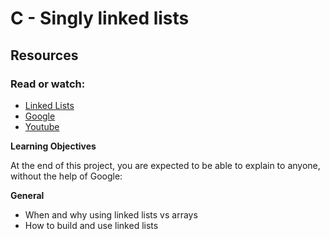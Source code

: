 # C - Singly linked lists

## Resources
### Read or watch:

 * [Linked Lists](https://www.youtube.com/watch?v=udapt4FGY20&feature=youtu.be&t=2m10s)
 * [Google](https://www.google.com/#q=linked+lists)
 * [Youtube](https://www.youtube.com/results?search_query=linked+lists)

**Learning Objectives**

At the end of this project, you are expected to be able to explain to anyone, without the help of Google:

**General**

 * When and why using linked lists vs arrays
 * How to build and use linked lists
